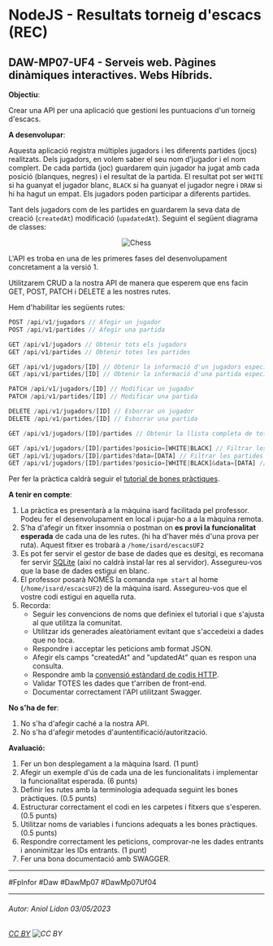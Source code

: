 # NodeJS - Resultats torneig d'escacs (REC)
## DAW-MP07-UF4 - Serveis web. Pàgines dinàmiques interactives. Webs Híbrids.
**Objectiu**:

Crear una API per una aplicació que gestioni les puntuacions d'un torneig d'escacs. 

**A desenvolupar**:

Aquesta aplicació registra múltiples jugadors i les diferents partides (jocs) realitzats. Dels jugadors, en volem saber el seu nom d'jugador i el nom complert. De cada partida (joc) guardarem quin jugador ha jugat amb cada posició (blanques, negres) i el resultat de la partida. El resultat pot ser `WHITE` si ha guanyat el jugador blanc, `BLACK` si ha guanyat el jugador negre i `DRAW` si hi ha hagut un empat. Els jugadors poden participar a diferents partides.

Tant dels jugadors com de les partides en guardarem la seva data de creació (`createdAt`) modificació (`upadatedAt`). Seguint el següent diagrama de classes:

<div style="text-align: center;">

![Chess](https://i.imgur.com/RfeJXF1.png)

</div>

L'API es troba en una de les primeres fases del desenvolupament concretament a la versió 1.

Utilitzarem CRUD a la nostra API de manera que esperem que ens facin GET, POST, PATCH i DELETE a les nostres rutes.

Hem d'habilitar les següents rutes:

```js
POST /api/v1/jugadors // Afegir un jugador
POST /api/v1/partides // Afegir una partida

GET /api/v1/jugadors // Obtenir tots els jugadors
GET /api/v1/partides // Obtenir totes les partides

GET /api/v1/jugadors/[ID] // Obtenir la informació d'un jugadors específic
GET /api/v1/partides/[ID] // Obtenir la informació d'una partida específica

PATCH /api/v1/jugadors/[ID] // Modificar un jugador
PATCH /api/v1/partides/[ID] // Modificar una partida

DELETE /api/v1/jugadors/[ID] // Esborrar un jugador
DELETE /api/v1/partides/[ID] // Esborrar una partida

GET /api/v1/jugadors/[ID]/partides // Obtenir la llista completa de totes les partides que ha participat un jugador específic.

GET /api/v1/jugadors/[ID]/partides?posicio=[WHITE|BLACK] // Filtrar les partides d'un jugador en funció de la posició en la que ha jugat
GET /api/v1/jugadors/[ID]/partides?data=[DATA] // Filtrar les partides d'un jugador en funció de la data d'aquestes
GET /api/v1/jugadors/[ID]/partides?posicio=[WHITE|BLACK]&data=[DATA] // Combinar els filtres anteriors per obtenir una llista de partides que compleixen ambdós filtres
```

Per fer la pràctica caldrà seguir el [tutorial de bones pràctiques](https://www.freecodecamp.org/news/rest-api-design-best-practices-build-a-rest-api). 

**A tenir en compte**:
1. La pràctica es presentarà a la màquina isard facilitada pel professor. Podeu fer el desenvolupament en local i pujar-ho a a la màquina remota. 
1. S'ha d'afegir un fitxer insomnia o postman on **es provi la funcionalitat esperada** de cada una de les rutes. (hi ha d'haver més d'una prova per ruta). Aquest fitxer es trobarà a `/home/isard/escacsUF2`
1. Es pot fer servir el gestor de base de dades que es desitgi, es recomana fer servir [SQLite](https://www.sqlitetutorial.net/) (així no caldrà instal·lar res al servidor). Assegureu-vos que la base de dades estigui en blanc.
1. El professor posarà NOMÉS la comanda `npm start` al home (`/home/isard/escacsUF2`) de la màquina isard. Assegureu-vos que el vostre codi estigui en aquella ruta. 
1. Recorda:
    + Seguir les convencions de noms que definiex el tutorial i que s'ajusta al que utilitza la comunitat.
    + Utilitzar ids generades aleatòriament evitant que s'accedeixi a dades que no toca.
    + Respondre i acceptar les peticions amb format JSON.
    + Afegir els camps "createdAt" and "updatedAt" quan es respon una consulta.
    + Respondre amb la [convensió estàndard de codis HTTP](https://restfulapi.net/http-status-codes/).
    + Validar TOTES les dades que t'arriben de front-end.
    + Documentar correctament l'API utilitzant Swagger.

**No s'ha de fer**:

1. No s'ha d'afegir caché a la nostra API.
1. No s'ha d'afegir metodes d'auntentificació/autorització.

**Avaluació:**

1. Fer un bon desplegament a la màquina Isard. (1 punt)
1. Afegir un exemple d'ús de cada una de les funcionalitats i implementar la funcionalitat esperada. (6 punts)
1. Definir les rutes amb la terminologia adequada seguint les bones pràctiques. (0.5 punts)    
1. Estructurar correctament el codi en les carpetes i fitxers que s'esperen. (0.5 punts)
1. Utilitzar noms de variables i funcions adequats a les bones pràctiques. (0.5 punts)
1. Respondre correctament les peticions, comprovar-ne les dades entrants i anonimitzar les IDs entrants. (1 punt)
1. Fer una bona documentació amb SWAGGER.
---

#FpInfor #Daw #DawMp07 #DawMp07Uf04

---

###### Autor: Aniol Lidon 03/05/2023
###### [CC BY](https://creativecommons.org/licenses/by/4.0/) ![CC BY](https://licensebuttons.net/l/by/3.0/80x15.png)